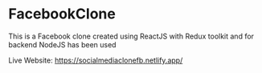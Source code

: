 # FacebookClone
This is a Facebook clone created using ReactJS with Redux toolkit and for backend NodeJS has been used


Live Website: https://socialmediaclonefb.netlify.app/
